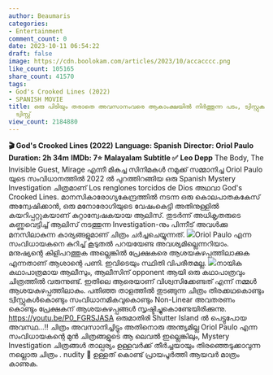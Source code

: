 ```yaml
---
author: Beaumaris
categories:
- Entertainment
comment_count: 0
date: 2023-10-11 06:54:22
draft: false
image: https://cdn.boolokam.com/articles/2023/10/accacccc.png
like_count: 105165
share_count: 41570
tags:
- God's Crooked Lines (2022)
- SPANISH MOVIE
title: ഒരു പിടിയും തരാതെ അവസാനംവരെ ആകാംക്ഷയിൽ നിർത്തുന്ന പടം, ട്വിസ്റ്റുകൾക്കു മേൽ
  ട്വിസ്റ്റ്
view_count: 2184880
---
```


**🎬 God's Crooked Lines (2022)** **Language: Spanish** **Director: Oriol Paulo** **Duration: 2h 34m** **IMDb: 7⭐️** **Malayalam Subtitle ✅️** **Leo Depp** The Body, The Invisible Guest, Mirage എന്നീ മികച്ച സിനിമകൾ നമുക്ക് സമ്മാനിച്ച Oriol Paulo യുടെ സംവിധാനത്തിൽ 2022 ൽ പുറത്തിറങ്ങിയ ഒരു Spanish Mystery Investigation ചിത്രമാണ് Los renglones torcidos de Dios അഥവാ God's Crooked Lines. മാനസികാരോഗ്യകേന്ദ്രത്തിൽ നടന്ന ഒരു കൊലപാതകകേസ് അന്വേഷിക്കാൻ, ഒരു മനോരോഗിയുടെ വേഷംകെട്ടി അതിനുള്ളിൽ കയറിപ്പറ്റുകയാണ് കുറ്റാന്വേഷകയായ ആലിസ്. തുടർന്ന് അധികൃതരുടെ കണ്ണുവെട്ടിച്ച് ആലിസ് നടത്തുന്ന Investigation-നും പിന്നീട് അവൾക്കു മനസിലാകുന്ന കാര്യങ്ങളുമാണ് ചിത്രം ചർച്ചചെയ്യുന്നത്. ![](https://cdn.boolokam.com/articles/2023/10/accacccc.png)Oriol Paulo എന്ന സംവിധായകനെ കുറിച്ച് കൂടുതൽ പറയയേണ്ട അവശ്യമില്ലെന്നറിയാം. മനുഷ്യന്റെ കിളിപറത്തുക അല്ലെങ്കിൽ പ്രേക്ഷകരെ ആശയകുഴപ്പത്തിലാക്കുക എന്നതാണ് ആശാന്റെ പണി. ഇവിടെയും സ്ഥിതി വിപരീതമല്ല. ![](https://cdn.boolokam.com/articles/2023/10/sccccc.jpg)നായിക കഥാപാത്രമായ ആലീസും, ആലീസിന് opponent ആയി ഒരു കഥാപാത്രവും ചിത്രത്തിൽ വരുന്നുണ്ട്. ഇതിലെ ആരെയാണ് വിശ്വസിക്കേണ്ടത് എന്ന് നമ്മൾ ആശയകുഴപ്പത്തിലാകും. പതിഞ്ഞ താളത്തിൽ തുടങ്ങുന്ന ചിത്രം തിരക്കഥകൊണ്ടും ട്വിസ്റ്റുകൾകൊണ്ടും സംവിധാനമികവുകൊണ്ടും Non-Linear അവതരണം കൊണ്ടും പ്രേക്ഷകന് ആശയകുഴപ്പങ്ങൾ സൃഷ്ടിച്ചുകൊണ്ടേയിരിക്കുന്നു. https://youtu.be/P0_FGRSJASA ഒരുമാതിരി Shutter Island ൽ പെട്ടുപോയ അവസ്ഥ...!! ചിത്രം അവസാനിച്ചിട്ടും അതിനൊരു അന്ത്യമില്ല Oriol Paulo എന്ന സംവിധായകന്റെ മുൻ ചിത്രങ്ങളുടെ ആ ലെവൽ ഇല്ലെങ്കിലും, Mystery Investigation ചിത്രങ്ങൾ താല്പര്യം ഉള്ളവർക്ക് തീർച്ചയായും തിരഞ്ഞെടുക്കാവുന്ന നല്ലൊരു ചിത്രം . nudity 🔞 ഉള്ളത് കൊണ്ട് പ്രായപൂർത്തി ആയവർ മാത്രം കാണുക.
